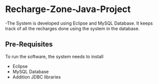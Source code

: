 # Recharge-Zone-Java-Project
 -The System is developed using Eclipse and MySQL Database. It keeps track of all the recharges done using the system in the database.

## Pre-Requisites 
To run the software, the system needs to install 
- Eclipse 
- MySQL Database
- Addition JDBC libraries
